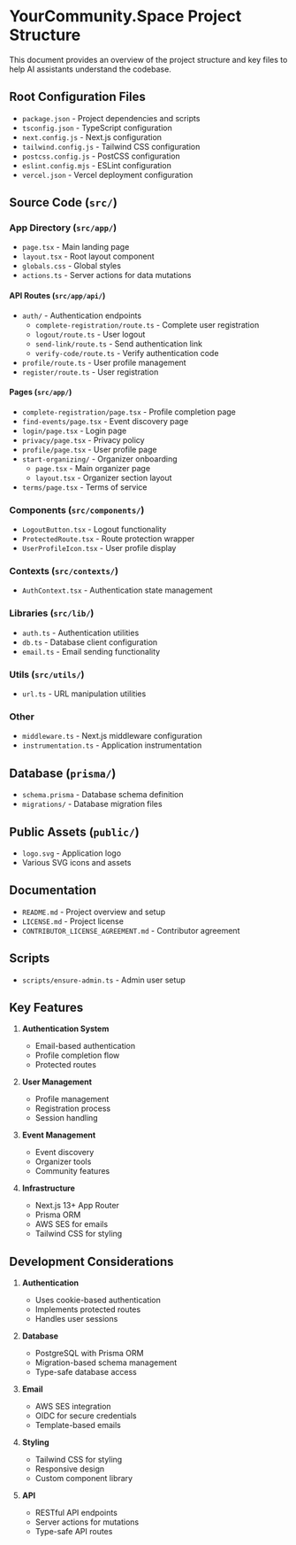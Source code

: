 # YourCommunity.Space Project Structure

This document provides an overview of the project structure and key files to help AI assistants understand the codebase.

## Root Configuration Files

- `package.json` - Project dependencies and scripts
- `tsconfig.json` - TypeScript configuration
- `next.config.js` - Next.js configuration
- `tailwind.config.js` - Tailwind CSS configuration
- `postcss.config.js` - PostCSS configuration
- `eslint.config.mjs` - ESLint configuration
- `vercel.json` - Vercel deployment configuration

## Source Code (`src/`)

### App Directory (`src/app/`)
- `page.tsx` - Main landing page
- `layout.tsx` - Root layout component
- `globals.css` - Global styles
- `actions.ts` - Server actions for data mutations

#### API Routes (`src/app/api/`)
- `auth/` - Authentication endpoints
  - `complete-registration/route.ts` - Complete user registration
  - `logout/route.ts` - User logout
  - `send-link/route.ts` - Send authentication link
  - `verify-code/route.ts` - Verify authentication code
- `profile/route.ts` - User profile management
- `register/route.ts` - User registration

#### Pages (`src/app/`)
- `complete-registration/page.tsx` - Profile completion page
- `find-events/page.tsx` - Event discovery page
- `login/page.tsx` - Login page
- `privacy/page.tsx` - Privacy policy
- `profile/page.tsx` - User profile page
- `start-organizing/` - Organizer onboarding
  - `page.tsx` - Main organizer page
  - `layout.tsx` - Organizer section layout
- `terms/page.tsx` - Terms of service

### Components (`src/components/`)
- `LogoutButton.tsx` - Logout functionality
- `ProtectedRoute.tsx` - Route protection wrapper
- `UserProfileIcon.tsx` - User profile display

### Contexts (`src/contexts/`)
- `AuthContext.tsx` - Authentication state management

### Libraries (`src/lib/`)
- `auth.ts` - Authentication utilities
- `db.ts` - Database client configuration
- `email.ts` - Email sending functionality

### Utils (`src/utils/`)
- `url.ts` - URL manipulation utilities

### Other
- `middleware.ts` - Next.js middleware configuration
- `instrumentation.ts` - Application instrumentation

## Database (`prisma/`)
- `schema.prisma` - Database schema definition
- `migrations/` - Database migration files

## Public Assets (`public/`)
- `logo.svg` - Application logo
- Various SVG icons and assets

## Documentation
- `README.md` - Project overview and setup
- `LICENSE.md` - Project license
- `CONTRIBUTOR_LICENSE_AGREEMENT.md` - Contributor agreement

## Scripts
- `scripts/ensure-admin.ts` - Admin user setup

## Key Features

1. **Authentication System**
   - Email-based authentication
   - Profile completion flow
   - Protected routes

2. **User Management**
   - Profile management
   - Registration process
   - Session handling

3. **Event Management**
   - Event discovery
   - Organizer tools
   - Community features

4. **Infrastructure**
   - Next.js 13+ App Router
   - Prisma ORM
   - AWS SES for emails
   - Tailwind CSS for styling

## Development Considerations

1. **Authentication**
   - Uses cookie-based authentication
   - Implements protected routes
   - Handles user sessions

2. **Database**
   - PostgreSQL with Prisma ORM
   - Migration-based schema management
   - Type-safe database access

3. **Email**
   - AWS SES integration
   - OIDC for secure credentials
   - Template-based emails

4. **Styling**
   - Tailwind CSS for styling
   - Responsive design
   - Custom component library

5. **API**
   - RESTful API endpoints
   - Server actions for mutations
   - Type-safe API routes